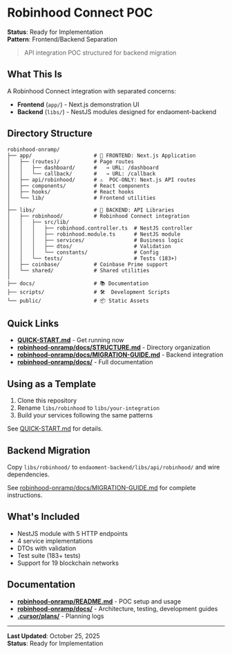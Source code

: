 # Robinhood Connect POC

**Status**: Ready for Implementation  
**Pattern**: Frontend/Backend Separation

> API integration POC structured for backend migration

## What This Is

A Robinhood Connect integration with separated concerns:

- **Frontend** (`app/`) - Next.js demonstration UI
- **Backend** (`libs/`) - NestJS modules designed for endaoment-backend

## Directory Structure

```text
robinhood-onramp/
├── app/                    # 🎨 FRONTEND: Next.js Application
│   ├── (routes)/           # Page routes
│   │   ├── dashboard/      #   → URL: /dashboard
│   │   └── callback/       #   → URL: /callback
│   ├── api/robinhood/      # ⚠️  POC-ONLY: Next.js API routes
│   ├── components/         # React components
│   ├── hooks/              # React hooks
│   └── lib/                # Frontend utilities
│
├── libs/                   # 🔧 BACKEND: API Libraries
│   ├── robinhood/          # Robinhood Connect integration
│   │   ├── src/lib/
│   │   │   ├── robinhood.controller.ts  # NestJS controller
│   │   │   ├── robinhood.module.ts      # NestJS module
│   │   │   ├── services/                # Business logic
│   │   │   ├── dtos/                    # Validation
│   │   │   └── constants/               # Config
│   │   └── tests/                       # Tests (183+)
│   ├── coinbase/           # Coinbase Prime support
│   └── shared/             # Shared utilities
│
├── docs/                   # 📚 Documentation
├── scripts/                # 🛠️  Development Scripts
└── public/                 # 📦 Static Assets
```

## Quick Links

- **[QUICK-START.md](./QUICK-START.md)** - Get running now
- **[robinhood-onramp/docs/STRUCTURE.md](./robinhood-onramp/docs/STRUCTURE.md)** - Directory organization
- **[robinhood-onramp/docs/MIGRATION-GUIDE.md](./robinhood-onramp/docs/MIGRATION-GUIDE.md)** - Backend integration
- **[robinhood-onramp/docs/](./robinhood-onramp/docs/)** - Full documentation

## Using as a Template

1. Clone this repository
2. Rename `libs/robinhood` to `libs/your-integration`
3. Build your services following the same patterns

See [QUICK-START.md](./QUICK-START.md#use-as-template-for-new-integrations) for details.

## Backend Migration

Copy `libs/robinhood/` to `endaoment-backend/libs/api/robinhood/` and wire dependencies.

See [robinhood-onramp/docs/MIGRATION-GUIDE.md](./robinhood-onramp/docs/MIGRATION-GUIDE.md) for complete instructions.

## What's Included

- NestJS module with 5 HTTP endpoints
- 4 service implementations
- DTOs with validation
- Test suite (183+ tests)
- Support for 19 blockchain networks

## Documentation

- **[robinhood-onramp/README.md](./robinhood-onramp/README.md)** - POC setup and usage
- **[robinhood-onramp/docs/](./robinhood-onramp/docs/)** - Architecture, testing, development guides
- **[.cursor/plans/](./cursor/plans/robinhood-backend-alignment/)** - Planning logs

---

**Last Updated**: October 25, 2025  
**Status**: Ready for Implementation
